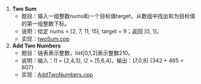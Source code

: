 1. **Two Sum**
	- 题目：输入一组整数nums和一个目标值target，从数组中找出和为目标值的第一组整数下标。
	- 说明：给定 nums = [2, 7, 11, 15], target = 9；返回 [0, 1]。
	- 实现：[twoSum.cpp](/twoSum.cpp)
2. **Add Two Numbers**
	- 题目：链表表示整数，list[0,1,2]表示整数210。
	- 说明：输入：l1 = [2,4,3], l2 = [5,6,4]，输出：[7,0,8]  {342 + 465 = 807}
	- 实现：[AddTwoNumbers.cpp](/AddTwoNumbers.cpp)